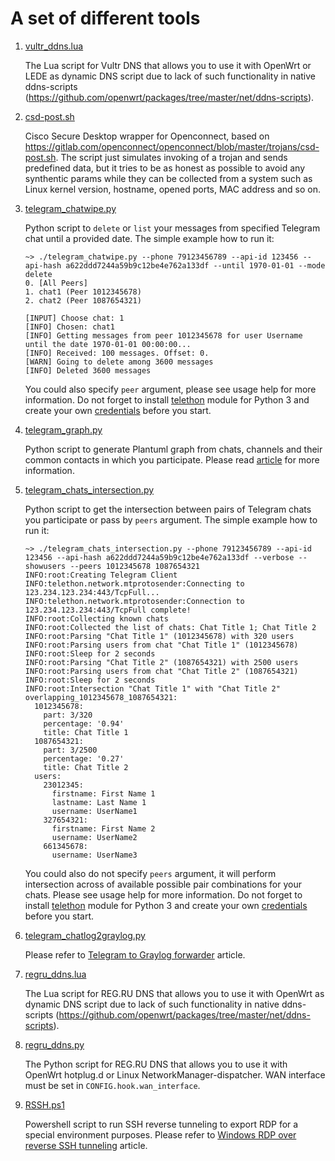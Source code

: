 # A set of different tools

1. [vultr_ddns.lua](https://github.com/freefd/utils/blob/master/vultr_ddns.lua)

    The Lua script for Vultr DNS that allows you to use it with OpenWrt or LEDE as dynamic DNS script due to lack of such functionality in native ddns-scripts (https://github.com/openwrt/packages/tree/master/net/ddns-scripts).
1. [csd-post.sh](https://github.com/freefd/utils/blob/master/csd-post.sh)

    Cisco Secure Desktop wrapper for Openconnect, based on https://gitlab.com/openconnect/openconnect/blob/master/trojans/csd-post.sh. The script just simulates invoking of a trojan and sends predefined data, but it tries to be as honest as possible to avoid any synthentic params while they can be collected from a system such as Linux kernel version, hostname, opened ports, MAC address and so on.
1. [telegram_chatwipe.py](https://github.com/freefd/utils/blob/master/telegram_chatwipe.py)

    Python script to `delete` or `list` your messages from specified Telegram chat until a provided date. The simple example how to run it:
    ```
    ~> ./telegram_chatwipe.py --phone 79123456789 --api-id 123456 --api-hash a622ddd7244a59b9c12be4e762a133df --until 1970-01-01 --mode delete
    0. [All Peers]
    1. chat1 (Peer 1012345678)
    2. chat2 (Peer 1087654321)

    [INPUT] Choose chat: 1
    [INFO] Chosen: chat1
    [INFO] Getting messages from peer 1012345678 for user Username until the date 1970-01-01 00:00:00...
    [INFO] Received: 100 messages. Offset: 0.
    [WARN] Going to delete among 3600 messages
    [INFO] Deleted 3600 messages
    ```
    You could also specify `peer` argument, please see usage help for more information.
    Do not forget to install [telethon](https://docs.telethon.dev/en/latest/) module for Python 3 and create your own [credentials](https://core.telegram.org/api/obtaining_api_id) before you start.

1. [telegram_graph.py](https://github.com/freefd/utils/blob/master/telegram_graph.py)

    Python script to generate Plantuml graph from chats, channels and their common contacts in which you participate. Please read [article](https://ntwrk.today/2020/04/09/building-telegram-graph.html) for more information.

1. [telegram_chats_intersection.py](https://github.com/freefd/utils/blob/master/telegram_chats_intersection.py)
    
    Python script to get the intersection between pairs of Telegram chats you participate or pass by `peers` argument. The simple example how to run it:
    ```
    ~> ./telegram_chats_intersection.py --phone 79123456789 --api-id 123456 --api-hash a622ddd7244a59b9c12be4e762a133df --verbose --showusers --peers 1012345678 1087654321
    INFO:root:Creating Telegram Client
    INFO:telethon.network.mtprotosender:Connecting to 123.234.123.234:443/TcpFull...
    INFO:telethon.network.mtprotosender:Connection to 123.234.123.234:443/TcpFull complete!
    INFO:root:Collecting known chats
    INFO:root:Collected the list of chats: Chat Title 1; Chat Title 2
    INFO:root:Parsing "Chat Title 1" (1012345678) with 320 users
    INFO:root:Parsing users from chat "Chat Title 1" (1012345678)
    INFO:root:Sleep for 2 seconds
    INFO:root:Parsing "Chat Title 2" (1087654321) with 2500 users
    INFO:root:Parsing users from chat "Chat Title 2" (1087654321)
    INFO:root:Sleep for 2 seconds
    INFO:root:Intersection "Chat Title 1" with "Chat Title 2"
    overlapping_1012345678_1087654321:
      1012345678:
        part: 3/320
        percentage: '0.94'
        title: Chat Title 1
      1087654321:
        part: 3/2500
        percentage: '0.27'
        title: Chat Title 2
      users:
        23012345:
          firstname: First Name 1
          lastname: Last Name 1
          username: UserName1
        327654321:
          firstname: First Name 2
          username: UserName2
        661345678:
          username: UserName3
    ```
    You could also do not specify `peers` argument, it will perform intersection across of available possible pair combinations for your chats. Please see usage help for more information.
    Do not forget to install [telethon](https://docs.telethon.dev/en/latest/) module for Python 3 and create your own [credentials](https://core.telegram.org/api/obtaining_api_id) before you start.

1. [telegram_chatlog2graylog.py](https://github.com/freefd/utils/blob/master/telegram_chatlog2graylog.py)

    Please refer to [Telegram to Graylog forwarder](https://github.com/freefd/articles/blob/main/6_telegram_chatlog/README.md) article.

1. [regru_ddns.lua](https://github.com/freefd/utils/blob/master/regru_ddns.lua)

    The Lua script for REG.RU DNS that allows you to use it with OpenWrt as dynamic DNS script due to lack of such functionality in native ddns-scripts (https://github.com/openwrt/packages/tree/master/net/ddns-scripts).

1. [regru_ddns.py](https://github.com/freefd/utils/blob/master/regru_ddns.py)

    The Python script for REG.RU DNS that allows you to use it with OpenWrt hotplug.d or Linux NetworkManager-dispatcher. WAN interface must be set in `CONFIG.hook.wan_interface`.

1. [RSSH.ps1](https://github.com/freefd/utils/blob/master/RSSH.ps1)

    Powershell script to run SSH reverse tunneling to export RDP for a special environment purposes.
    Please refer to [Windows RDP over reverse SSH tunneling](https://github.com/freefd/articles/blob/main/9_Windows_RDP_over_reverse_SSH_tunneling/README.md) article.